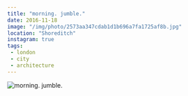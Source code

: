 ```yaml
---
title: "morning. jumble."
date: 2016-11-18
image: "/img/photo/2573aa347cdab1d1b696a7fa1725af8b.jpg"
location: "Shoreditch"
instagram: true
tags:
 - london
 - city
 - architecture
---
```


![morning. jumble.](/img/photo/2573aa347cdab1d1b696a7fa1725af8b.jpg)
